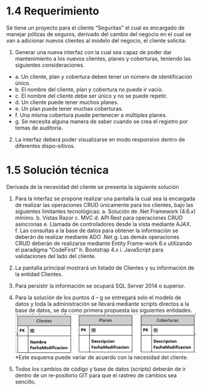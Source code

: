 # 1.4	Requerimiento
Se tiene un proyecto para el cliente “Seguritas” el cual es encargado de manejar pólizas de seguros, derivado del cambio del negocio en el cual se van a adicionar nuevos clientes al modelo del negocio, el cliente solicita:

1.	Generar una nueva interfaz con la cual sea capaz de poder dar mantenimiento a los nuevos clientes, planes y coberturas, teniendo las siguientes consideraciones. 
 * a.	Un cliente, plan y cobertura deben tener un número de identificación único. 
 * b.	El nombre del cliente, plan y cobertura no puede ir vacío.
 * c.	El nombre del cliente debe ser único y no se puede repetir. 
 * d.	Un cliente puede tener muchos planes. 
 * e.	Un plan puede tener muchas coberturas.
 * f.	Una misma cobertura puede pertenecer a múltiples planes. 
 * g.	Se necesita alguna manera de saber cuando se crea el registro por temas de auditoría.

2.	La interfaz deberá poder visualizarse en modo responsivo dentro de diferentes dispo-sitivos. 

# 1.5	Solución técnica
Derivada de la necesidad del cliente se presenta la siguiente solución
1.	Para la interfaz se propone realizar una pantalla la cual sea la encargada de realizar las operaciones CRUD únicamente para los clientes, bajo las siguientes limitantes tecnológicas:
a.	Solución de .Net Framework (4.6.x) mínimo. 
b.	Vistas Razor
c.	MVC
d.	API Rest para operaciones CRUD asíncronas
e.	Llamada de controladores desde la vista mediante AJAX. 
f.	Las consultas a la base de datos para obtener la información se deberán de realizar mediante ADO .Net
g.	Las demás operaciones CRUD deberán de realizarse mediante Entity Frame-work 6.x utilizando el paradigma “CodeFirst” 
h.	Bootstrap 4.x 
i.	JavaScript para validaciones del lado del cliente. 
2.	La pantalla principal mostrará un listado de Clientes y su información de la entidad Clientes. 
3.	Para persistir la información se ocupará SQL Server 2014 o superior.
4.	Para la solución de los puntos d – g se entregará solo el modelo de datos y toda la administración se llevará mediante scripts directos a la base de datos, se da como primera propuesta las siguientes entidades.
![BD](Diagrama.PNG)
*Este esquema puede variar de acuerdo con la necesidad del cliente.


5.	Todos los cambios de código y base de datos (scripts) deberán de ir dentro de un re-positorio GIT para que el rastreo de cambios sea sencillo. 
